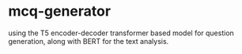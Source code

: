 # mcq-generator    
using the T5 encoder-decoder transformer based model for question generation, along with
BERT for the text analysis.
